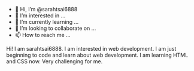 - 👋 Hi, I’m @sarahtsai6888
- 👀 I’m interested in ...
- 🌱 I’m currently learning ...
- 💞️ I’m looking to collaborate on ...
- 📫 How to reach me ...

<!---
sarahtsai6888/sarahtsai6888 is a ✨ special ✨ repository because its `README.md` (this file) appears on your GitHub profile.
You can click the Preview link to take a look at your changes.
--->
Hi! I am sarahtsai6888.
I am interested in web development. I am just beginning to code and learn about web development. I am learning HTML and CSS now. Very challenging for me.
